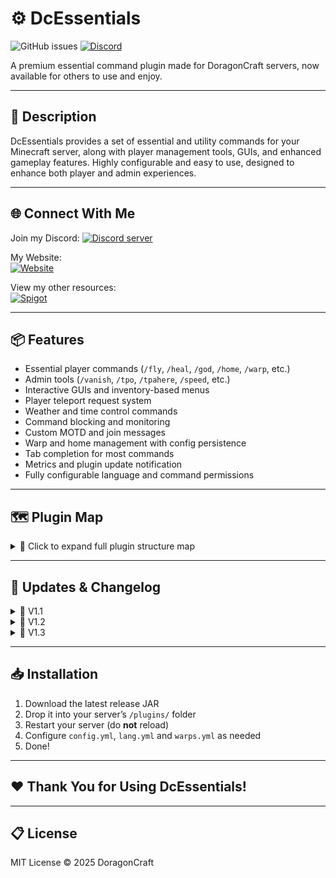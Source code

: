 # ⚙️ DcEssentials

![GitHub issues](https://img.shields.io/github/issues/doragoncraft/DcEssentials.svg?style=for-the-badge)
[![Discord](https://img.shields.io/discord/381442112400523264.svg?style=for-the-badge)](https://discord.gg/VMx9JmY)

A premium essential command plugin made for DoragonCraft servers, now available for others to use and enjoy.

---

## 📜 Description

DcEssentials provides a set of essential and utility commands for your Minecraft server, along with player management tools, GUIs, and enhanced gameplay features. Highly configurable and easy to use, designed to enhance both player and admin experiences.

---

## 🌐 Connect With Me

<p align="left">
  Join my Discord:  
  <a href="https://discord.gg/VMx9JmY"><img src="https://discordapp.com/api/guilds/381442112400523264/widget.png?style=banner2" alt="Discord server"></a>  

My Website:  
<a href="https://doragoncraftnetwork.com/"><img src="https://crafatar.com/avatars/d88dc2506f5d4bef8fdc08690d32f731?size=64&overlay" alt="Website"></a>

View my other resources:  
<a href="https://www.spigotmc.org/resources/authors/doragoncraft.126499/"><img src="https://static.spigotmc.org/img/spigot.png" alt="Spigot"></a>
</p>

---

## 📦 Features

- Essential player commands (`/fly`, `/heal`, `/god`, `/home`, `/warp`, etc.)
- Admin tools (`/vanish`, `/tpo`, `/tpahere`, `/speed`, etc.)
- Interactive GUIs and inventory-based menus
- Player teleport request system
- Weather and time control commands
- Command blocking and monitoring
- Custom MOTD and join messages
- Warp and home management with config persistence
- Tab completion for most commands
- Metrics and plugin update notification
- Fully configurable language and command permissions

---

## 🗺️ Plugin Map

<details>
  <summary>📂 Click to expand full plugin structure map</summary>

### 📁 1️⃣ `src/main/java/me/doragoncraft/dcEssentials/`
- `DcEssentials.java` (Main plugin class)

### 📁 2️⃣ `commands/`
- `Anvil`
- `ClearCommand`
- `CmdSpyCommand`
- `CommandManager`
- `Craft`
- `Ctc`
- `DelHomeCommand`
- `DelWarpCommand`
- `Discord`
- `FlyCommand`
- `GamemodeCommand`
- `GodCommand`
- `GuiOpen`
- `Heal`
- `HomeCommand`
- `Links`
- `LinkSP`
- `PortableEnchant`
- `ServerIP`
- `SetHomeCommand`
- `SetWarpCommand`
- `SpawnCMD`
- `SpeedCommand`
- `StoreCmd`
- `TimeCommand`
- `TpAcceptCommand`
- `TpaCommand`
- `TpahereCommand`
- `TpCommand`
- `TpDenyCommand`
- `TphereCommand`
- `TpoCommand`
- `TpposCommand`
- `TpToggleCommand`
- `Trash`
- `Twitch`
- `VanishCMD`
- `Vote`
- `WarpCommand`
- `WarpsCommand`
- `WeatherCommand`
- `Website`
- `Whois`
- `YouTubeCmd`

### 📁 3️⃣ `listeners/`
- `BlockCommands`
- `ChatAsyncListener`
- `CmdSpyListener`
- `FlyListener`
- `GamemodeChangeListener`
- `GodModeListener`
- `MotdListener`
- `OnJoinListener`
- `VanishListener`
- `WrongCommand`

### 📁 4️⃣ `managers/`
- `FlyManager`
- `GamemodeManager`
- `GodManager`
- `HomeManager`
- `TeleportRequestManager`
- `SpeedManager`
- `WarpsManager`

### 📁 5️⃣ `util/`
- `ChatUtil`
- `GameModeHelper`
- `Lang`
- `Metrics`
- `DcEssentials`
- `GUIcmd`
- `ListenerGUI`

### 📁 6️⃣ `resources/`
- `config.yml`
- `lang.yml`
- `plugin.yml`
- `warps.yml`

</details>

---

## 📝 Updates & Changelog

<details>
  <summary>📂 V1.1</summary>

### 📂 V1.1

- ✅ Added `/weather [clear sun storm thunder]` and aliases `/sun`, `/rain`, `/storm`, `/thunder`
- ✅ Added `/time [day night noon sunrise sunset midnight]` and aliases `/day`, `/night`, etc
- ✅ Improved fly handling on login in creative & spectator
- ✅ Added `/clear` command to wipe player inventory
- ✅ Gamemode commands with tab completion and permission checks
- ✅ Added FlyManager with persistence
- ✅ Enhanced OnJoinListener for OP join messages and thank-you notes
- ✅ Reorganized command map and managers for clarity
- ✅ Fully documented plugin map inside README.md spoiler
</details>

<details>
  <summary>📂 V1.2</summary>

### New Features
- ✅ Added comprehensive `/help` menu with pagination and clickable navigation for easy command discovery.
- ✅ Implemented `/ban` and `/mute` commands with full permission control and feedback messages.
- ✅ Added `/homes` command to list player homes and `/sethome` enhancements for better home management.
- ✅ Introduced `/kits` command for managing and redeeming predefined item kits.
- ✅ Added `/kick` command with customizable kick messages and reasons.
- ✅ Added `/rules` command to display server rules configurable via language files.
- ✅ Added `/spawn` and `/setspawn` commands to manage and teleport to the server spawn location.
- ✅ Added `/spawner` command for managing mob spawners with GUI support.
- ✅ Added mob teleport commands to allow players and admins to teleport to or summon mobs easily.

### Improvements
- ✅ Refined command permission checks and error messages for improved user experience.
- ✅ Enhanced chat and command formatting consistency across new and existing commands.
- ✅ Optimized command execution speed and server resource usage.
- ✅ Updated configuration and language files with new messages and placeholders.

### Bug Fixes
- ✅ Fixed minor bugs in teleport and spawn command handling.
- ✅ Corrected permission node inconsistencies in `/mute` and `/ban` commands.
- ✅ Resolved edge case issues in `/kits` and `/homes` commands when no data was found.
</details>


<details>
  <summary>📂 V1.3 </summary>

**New Features:**

- ✅ Private Messaging System
    - Added `/message <player> <message>` and alias `/msg` for direct player-to-player messaging.
    - Added `/reply <message>` to quickly reply to the last player who messaged you.
    - Added `/msgtoggle` command to toggle receiving private messages.

**Mail System:**

- ✅ Added `/mail` command with subcommands:
    - `send <player> <message>` — send mail to online or offline players.
    - `read` — read received mail messages.
    - `clear` — clear all your mail.
- ✅ Mail messages are stored persistently in an SQLite database.

**Social Spy Feature:**

- ✅ Added `/socialspy on|off` to toggle social spy for staff.
- ✅ Permission-based and intended for moderation.

**Improvements:**

- ✅ Refactored messaging system into `MessageManager` and `DatabaseHandler` classes.
- ✅ Modular SQLite backend with future extensibility in mind.
- ✅ Improved command permissions using `dcessentials.<command>` namespace.
- ✅ Added detailed permission and usage messages.

**Bug Fixes:**

- ✅ Fixed minor bugs in message handling and command parsing.
- ✅ Improved input validation and error handling.
</details>
</details>



---

## 📥 Installation

1. Download the latest release JAR
2. Drop it into your server’s `/plugins/` folder
3. Restart your server (do **not** reload)
4. Configure `config.yml`, `lang.yml` and `warps.yml` as needed
5. Done!

---

## ❤️ Thank You for Using DcEssentials!

---

## 📋 License

MIT License © 2025 DoragonCraft
